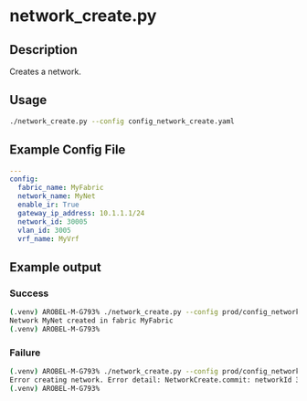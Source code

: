 # network_create.py

## Description

Creates a network.

## Usage

``` bash
./network_create.py --config config_network_create.yaml
```

## Example Config File

``` yaml title="config_network_create.yaml"
---
config:
  fabric_name: MyFabric
  network_name: MyNet
  enable_ir: True
  gateway_ip_address: 10.1.1.1/24
  network_id: 30005
  vlan_id: 3005
  vrf_name: MyVrf
```

## Example output

### Success

``` bash
(.venv) AROBEL-M-G793% ./network_create.py --config prod/config_network_create.yaml
Network MyNet created in fabric MyFabric
(.venv) AROBEL-M-G793%
```

### Failure

``` bash
(.venv) AROBEL-M-G793% ./network_create.py --config prod/config_network_create.yaml
Error creating network. Error detail: NetworkCreate.commit: networkId 30005 already exists in fabric MyFabric. Delete it before calling NetworkCreate.commit
(.venv) AROBEL-M-G793%
```
